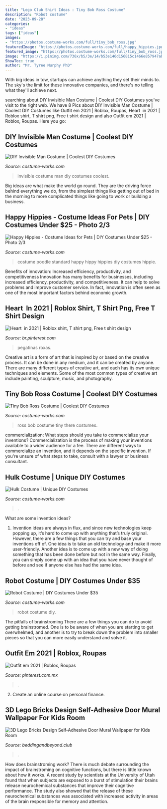 ```yaml
---
title: "Lego Club Shirt Ideas : Tiny Bob Ross Costume"
description: "Robot costume"
date: "2023-09-28"
categories:
- "ideas"
tags: ["ideas"]
images:
- "https://photos.costume-works.com/full/tiny_bob_ross.jpg"
featuredImage: "https://photos.costume-works.com/full/happy_hippies.jpg"
featured_image: "https://photos.costume-works.com/full/tiny_bob_ross.jpg"
image: "https://i.pinimg.com/736x/b5/3e/14/b53e146d156815c1466e857947abc1bc.jpg"
ShowToc: true
author: "Mr. Tyree Murphy PhD"
---
```



With big ideas in tow, startups can achieve anything they set their minds to. The sky's the limit for these innovative companies, and there's no telling what they'll achieve next.

	

		
searching about DIY Invisible Man Costume | Coolest DIY Costumes you've visit to the right web. We have 8 Pics about DIY Invisible Man Costume | Coolest DIY Costumes like Outfit em 2021 | Roblox, Roupas, Heart ️ in 2021 | Roblox shirt, T shirt png, Free t shirt design and also Outfit em 2021 | Roblox, Roupas. Here you go:
		
    
## DIY Invisible Man Costume | Coolest DIY Costumes

<img loading=lazy src="https://photos.costume-works.com/full/invisible_man13.jpg" onerror="this.onerror=null;this.src='https://tse1.mm.bing.net/th?id=OIP.s7uRWbkKO7VW9aPzNP4oDAHaMT&amp;pid=15.1';" alt="DIY Invisible Man Costume | Coolest DIY Costumes">

_Source: costume-works.com_

>invisible costume man diy costumes coolest. 

	

Big ideas are what make the world go round. They are the driving force behind everything we do, from the simplest things like getting out of bed in the morning to more complicated things like going to work or building a business.

    
## Happy Hippies - Costume Ideas For Pets | DIY Costumes Under $25 - Photo 2/3

<img loading=lazy src="https://photos.costume-works.com/full/happy_hippies.jpg" onerror="this.onerror=null;this.src='https://tse2.mm.bing.net/th?id=OIP.zvTnZyIrcw_98OV1h8mxwwHaJ3&amp;pid=15.1';" alt="Happy Hippies - Costume Ideas for Pets | DIY Costumes Under $25 - Photo 2/3">

_Source: costume-works.com_

>costume poodle standard happy hippy hippies diy costumes hippie. 

	

Benefits of innovation: Increased efficiency, productivity, and competitiveness
Innovation has many benefits for businesses, including increased efficiency, productivity, and competitiveness. It can help to solve problems and improve customer service. In fact, innovation is often seen as one of the most important factors behind economic growth.

    
## Heart ️ In 2021 | Roblox Shirt, T Shirt Png, Free T Shirt Design

<img loading=lazy src="https://i.pinimg.com/736x/4a/ba/62/4aba62b73615cd74695add806f6b0ce6.jpg" onerror="this.onerror=null;this.src='https://tse3.mm.bing.net/th?id=OIP.9iPM9VKWq8p1kgTITGLfrQHaHa&amp;pid=15.1';" alt="Heart ️ in 2021 | Roblox shirt, T shirt png, Free t shirt design">

_Source: br.pinterest.com_

>pegatinas roxas. 

	

Creative art is a form of art that is inspired by or based on the creative process. It can be done in any medium, and it can be created by anyone. There are many different types of creative art, and each has its own unique techniques and elements. Some of the most common types of creative art include painting, sculpture, music, and photography.

    
## Tiny Bob Ross Costume | Coolest DIY Costumes

<img loading=lazy src="https://photos.costume-works.com/full/tiny_bob_ross.jpg" onerror="this.onerror=null;this.src='https://tse3.mm.bing.net/th?id=OIP.u9-5wG_3gV01DW0Z0uqT7QHaJ4&amp;pid=15.1';" alt="Tiny Bob Ross Costume | Coolest DIY Costumes">

_Source: costume-works.com_

>ross bob costume tiny there costumes. 

	

commercialization: What steps should you take to commercialize your inventions?
Commercialization is the process of making your inventions available to a wider audience for a fee. There are different ways to commercialize an invention, and it depends on the specific invention. If you're unsure of what steps to take, consult with a lawyer or business consultant.

    
## Hulk Costume | Unique DIY Costumes

<img loading=lazy src="https://photos.costume-works.com/full/hulk19.jpg" onerror="this.onerror=null;this.src='https://tse1.mm.bing.net/th?id=OIP.KuJqj1ACniWS1bVBaErXPQHaMe&amp;pid=15.1';" alt="Hulk Costume | Unique DIY Costumes">

_Source: costume-works.com_

>. 

	

What are some invention ideas?
1. Invention ideas are always in flux, and since new technologies keep popping up, it’s hard to come up with anything that’s truly original. However, there are a few things that you can try and base your inventions off of. One idea is to take an old technology and make it more user-friendly. Another idea is to come up with a new way of doing something that has been done before but not in the same way. Finally, you can simply come up with an idea that you have never thought of before and see if anyone else has had the same idea.

    
## Robot Costume | DIY Costumes Under $35

<img loading=lazy src="https://photos.costume-works.com/full/robot46.jpg" onerror="this.onerror=null;this.src='https://tse1.mm.bing.net/th?id=OIP.Puf0OR95tMMiphte_-RiugHaLH&amp;pid=15.1';" alt="Robot Costume | DIY Costumes Under $35">

_Source: costume-works.com_

>robot costume diy. 

	

The pitfalls of brainstroming
There are a few things you can do to avoid getting brainstromed. One is to be aware of when you are starting to get overwhelmed, and another is to try to break down the problem into smaller pieces so that you can more easily understand and solve it.

    
## Outfit Em 2021 | Roblox, Roupas

<img loading=lazy src="https://i.pinimg.com/736x/b5/3e/14/b53e146d156815c1466e857947abc1bc.jpg" onerror="this.onerror=null;this.src='https://tse1.mm.bing.net/th?id=OIP.LiEaIXXUYwzuH-mcugFDBwHaLn&amp;pid=15.1';" alt="Outfit em 2021 | Roblox, Roupas">

_Source: pinterest.com.mx_

>. 

	

2. Create an online course on personal finance.

    
## 3D Lego Bricks Design Self-Adhesive Door Mural Wallpaper For Kids Room

<img loading=lazy src="https://cdn.shopify.com/s/files/1/1008/8768/products/jiadou-lego-doorway-mural1_1024x1024.jpg?v=1614654075" onerror="this.onerror=null;this.src='https://tse4.mm.bing.net/th?id=OIP.S3EHg6i7MzMOOd1kPdDeJwHaHX&amp;pid=15.1';" alt="3D Lego Bricks Design Self-Adhesive Door Mural Wallpaper for Kids Room">

_Source: beddingandbeyond.club_

>. 

	

How does brainstroming work?
There is much debate surrounding the impact of brainstroming on cognitive functions, but there is little known about how it works. A recent study by scientists at the University of Utah found that when subjects are exposed to a burst of stimulation their brains release neurochemical substances that improve their cognitive performance. The study also showed that the release of these neurochemical substances was associated with increased activity in areas of the brain responsible for memory and attention.

